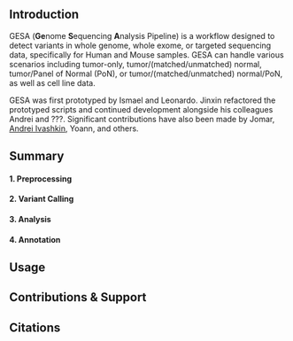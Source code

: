 ## Introduction
GESA (**Ge**nome **S**equencing **A**nalysis Pipeline) is a workflow designed to detect variants in whole genome, whole exome, or targeted sequencing data, specifically for Human and Mouse samples. GESA can handle various scenarios including tumor-only, tumor/(matched/unmatched) normal, tumor/Panel of Normal (PoN), or tumor/(matched/unmatched) normal/PoN, as well as cell line data.

GESA was first prototyped by Ismael and Leonardo. Jinxin refactored the prototyped scripts and continued development alongside his colleagues Andrei and ???. Significant contributions have also been made by Jomar, [Andrei Ivashkin](https://github.com/andrrrsss), Yoann, and others.

## Summary
#### 1. Preprocessing 
#### 2. Variant Calling  
#### 3. Analysis 
#### 4. Annotation


## Usage

## Contributions & Support

## Citations
